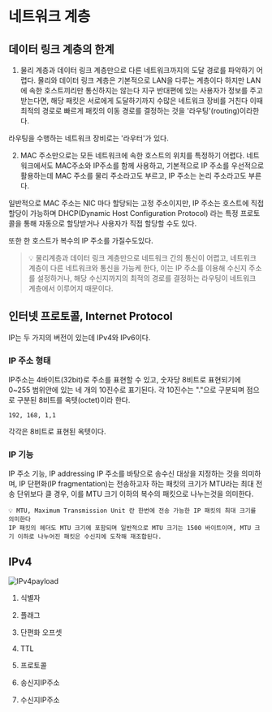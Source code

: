 # 네트워크 계층
## 데이터 링크 계층의 한계

1. 물리 계층과 데이터 링크 계층만으로 다른 네트워크까지의 도달 경로를 파악하기 어렵다.
물리와 데이터 링크 계층은 기본적으로 LAN을 다루는 계층이다
하지만 LAN에 속한 호스트끼리만 통신하지는 않는다
지구 반대편에 있는 사용자가 정보를 주고 받는다면, 해당 패킷은 서로에게 도달하기까지 수많은 네트워크 장비를 거친다
이때 최적의 경로로 빠르게 패킷의 이동 경로를 결정하는 것을 '라우팅'(routing)이라한다.

라우팅을 수행하는 네트워크 장비로는 '라우터'가 있다.

2. MAC 주소만으로는 모든 네트워크에 속한 호스트의 위치를 특정하기 어렵다.
네트워크에서도 MAC주소와 IP주소를 함께 사용하고, 기본적으로 IP 주소를 우선적으로 활용하는데
MAC 주소를 물리 주소라고도 부르고, IP 주소는 논리 주소라고도 부른다.

일반적으로 MAC 주소는 NIC 마다 할당되는 고정 주소이지만, IP 주소는 호스트에 직접 할당이 가능하며
DHCP(Dynamic Host Configuration Protocol) 라는 특정 프로토콜을 통해 자동으로 할당받거나 사용자가 직접 할당할 수도 있다.

또한 한 호스트가 복수의 IP 주소를 가질수도있다.

> 💡 물리계층과 데이터 링크 계층만으로 네트워크 간의 통신이 어렵고, 네트워크 계층이 다른 네트워크와 통신을 가능케 한다, 이는 IP 주소를 이용해 수신지 주소를 설정하거나, 해당 수신지까지의 최적의 경로를 결정하는 라우팅이 네트워크 계층에서 이루어지 때문이다.

## 인터넷 프로토콜, Internet Protocol
IP는 두 가지의 버전이 있는데 IPv4와 IPv6이다.

### IP 주소 형태
IP주소는 4바이트(32bit)로 주소를 표현할 수 있고, 숫자당 8비트로 표현되기에 0~255 범위안에 있는 네 개의 10진수로 표기된다.
각 10진수는 "."으로 구분되며 점으로 구분된 8비트를 옥텟(octet)이라 한다.

```
192, 168, 1,1
```
각각은 8비트로 표현된 옥텟이다.

### IP 기능

IP 주소 기능, IP addressing
IP 주소를 바탕으로 송수신 대상을 지정하는 것을 의미하며,
IP 단편화(IP fragmentation)는 전송하고자 하는 패킷의 크기가
MTU라는 최대 전송 단위보다 클 경우, 이를 MTU 크기 이하의 복수의 패킷으로 나누는것을 의미한다.

```
💡 MTU, Maximum Transmission Unit 란 한번에 전송 가능한 IP 패킷의 최대 크기를 의미한다
IP 패킷의 헤더도 MTU 크기에 포함되며 일반적으로 MTU 크기는 1500 바이트이며, MTU 크기 이하로 나누어진 패킷은 수신지에 도착해 재조합된다.

```

## IPv4
![IPv4payload](http://ktword.co.kr/img_data/1859_1.jpg)

1. 식별자

2. 플래그

3. 단편화 오프셋

4. TTL

5. 프로토콜

6. 송신지IP주소

7. 수신지IP주소

